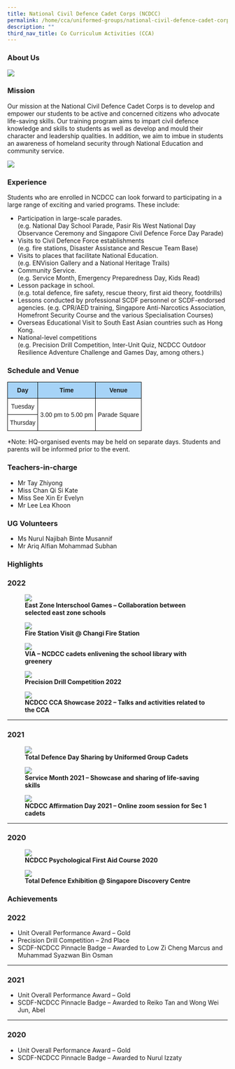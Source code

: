 ```yaml
---
title: National Civil Defence Cadet Corps (NCDCC)
permalink: /home/cca/uniformed-groups/national-civil-defence-cadet-corps-ncdcc/
description: ""
third_nav_title: Co Curriculum Activities (CCA)
---
```


### About Us

![](/images/NCDCC-01.jpg)

### Mission

Our mission at the National Civil Defence Cadet Corps is to develop and empower our students to be active and concerned citizens who advocate life-saving skills. Our training program aims to impart civil defence knowledge and skills to students as well as develop and mould their character and leadership qualities. In addition, we aim to imbue in students an awareness of homeland security through National Education and community service.

![](/images/NCDCC-02.jpg)

### Experience

Students who are enrolled in NCDCC can look forward to participating in a large range of exciting and varied programs. These include:

*   Participation in large-scale parades.  
    (e.g. National Day School Parade, Pasir Ris West National Day Observance Ceremony and Singapore Civil Defence Force Day Parade)
*   Visits to Civil Defence Force establishments  
    (e.g. fire stations, Disaster Assistance and Rescue Team Base)
*   Visits to places that facilitate National Education.  
    (e.g. ENVision Gallery and a National Heritage Trails)
*   Community Service.  
    (e.g. Service Month, Emergency Preparedness Day, Kids Read)
*   Lesson package in school.  
    (e.g. total defence, fire safety, rescue theory, first aid theory, footdrills)
*   Lessons conducted by professional SCDF personnel or SCDF-endorsed agencies. (e.g. CPR/AED training, Singapore Anti-Narcotics Association, Homefront Security Course and the various Specialisation Courses)
*   Overseas Educational Visit to South East Asian countries such as Hong Kong.
*   National-level competitions  
    (e.g. Precision Drill Competition, Inter-Unit Quiz, NCDCC Outdoor Resilience Adventure Challenge and Games Day, among others.)

### Schedule and Venue

<style type="text/css">
.tg  {border-collapse:collapse;border-spacing:0;}
.tg td{border-color:black;border-style:solid;border-width:1px;font-family:Arial, sans-serif;font-size:14px;
  overflow:hidden;padding:10px 5px;word-break:normal;}
.tg th{border-color:black;border-style:solid;border-width:1px;font-family:Arial, sans-serif;font-size:14px;
  font-weight:normal;overflow:hidden;padding:10px 5px;word-break:normal;}
.tg .tg-6s2o{background-color:#A6D3F7;font-weight:bold;text-align:center;vertical-align:top}
.tg .tg-f4yw{background-color:#FFF;text-align:center;vertical-align:middle}
</style>
<table class="tg">
<thead>
  <tr>
    <th class="tg-6s2o"><span style="font-weight:bold">Day</span></th>
    <th class="tg-6s2o"><span style="font-weight:bold">Time</span></th>
    <th class="tg-6s2o"><span style="font-weight:bold">Venue</span></th>
  </tr>
</thead>
<tbody>
  <tr>
    <td class="tg-f4yw"><span style="background-color:#FFF">Tuesday</span></td>
    <td class="tg-f4yw" rowspan="2"><span style="background-color:#FFF">3.00 pm to 5.00 pm</span></td>
    <td class="tg-f4yw" rowspan="2"><span style="background-color:#FFF">Parade Square</span></td>
  </tr>
  <tr>
    <td class="tg-f4yw"><span style="background-color:#FFF">Thursday</span></td>
  </tr>
</tbody>
</table>

*Note: HQ-organised events may be held on separate days. Students and parents will be informed prior to the event.

### Teachers-in-charge


*   Mr Tay Zhiyong
*   Miss Chan Qi Si Kate
*   Miss See Xin Er Evelyn
*   Mr Lee Lea Khoon

### UG Volunteers


*   Ms Nurul Najibah Binte Musannif
*   Mr Ariq Alfian Mohammad Subhan

### Highlights

### 2022

<figure>
<img src="/images/NCDCC-03.jpg">
<figcaption> <strong>East Zone Interschool Games – Collaboration between selected east zone schools</strong></figcaption>
</figure>

<figure>
<img src="/images/NCDCC-04.jpg">
<figcaption> <strong>Fire Station Visit @ Changi Fire Station</strong></figcaption>
</figure>

<figure>
<img src="/images/NCDCC-05.jpg">
<figcaption> <strong>VIA – NCDCC cadets enlivening the school library with greenery</strong></figcaption>
</figure>

<figure>
<img src="/images/NCDCC-06.jpg">
<figcaption> <strong>Precision Drill Competition 2022</strong></figcaption>
</figure>

<figure>
<img src="/images/NCDCC-07.jpg">
<figcaption> <strong>NCDCC CCA Showcase 2022 – Talks and activities related to the CCA</strong></figcaption>
</figure>

* * *
### 2021

<figure>
<img src="/images/NCDCC-08.jpg">
<figcaption> <strong>Total Defence Day Sharing by Uniformed Group Cadets</strong></figcaption>
</figure>

<figure>
<img src="/images/NCDCC-09.jpg">
<figcaption> <strong>Service Month 2021 – Showcase and sharing of life-saving skills</strong></figcaption>
</figure>

<figure>
<img src="/images/NCDCC-10.jpg">
<figcaption> <strong>NCDCC Affirmation Day 2021 – Online zoom session for Sec 1 cadets</strong></figcaption>
</figure>

* * * 

### 2020

<figure>
<img src="/images/NCDCC-11.jpg">
<figcaption> <strong>NCDCC Psychological First Aid Course 2020</strong></figcaption>
</figure>

<figure>
<img src="/images/NCDCC-12.jpg">
<figcaption> <strong>Total Defence Exhibition @ Singapore Discovery Centre</strong></figcaption>
</figure>

### Achievements


### 2022

*   Unit Overall Performance Award – Gold
*   Precision Drill Competition – 2nd Place
*   SCDF-NCDCC Pinnacle Badge – Awarded to Low Zi Cheng Marcus and Muhammad Syazwan Bin Osman

* * *

### 2021

*   Unit Overall Performance Award – Gold
*   SCDF-NCDCC Pinnacle Badge – Awarded to Reiko Tan and Wong Wei Jun, Abel

* * *

### 2020

*   Unit Overall Performance Award – Gold
*   SCDF-NCDCC Pinnacle Badge – Awarded to Nurul Izzaty